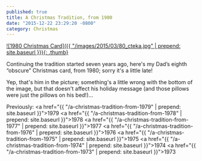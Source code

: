 ```yaml
---
published: true
title: A Christmas Tradition, from 1980
date: "2015-12-22 23:29:20 -0800"
category: Christmas
---
```


<a href="/images/2015/03/80_cteka.jpg">
  ![1980 Christmas Card]({{ "/images/2015/03/80_cteka.jpg" | prepend: site.baseurl }}){: .thumb}
</a>

Continuing the tradition started seven years ago, here's my Dad&rsquo;s eighth
&ldquo;obscure&rdquo; Christmas card, from 1980; sorry it's a little late!

Yep, that's him in the picture; something's a little wrong with the bottom of
the image, but that doesn't affect his holiday message (and those pillows were
just the pillows on his bed!)...

Previously:
<a href="{{ "/a-christmas-tradition-from-1979" | prepend: site.baseurl }}">1979</a>
<a href="{{ "/a-christmas-tradition-from-1978" | prepend: site.baseurl }}">1978</a>
<a href="{{ "/a-christmas-tradition-from-1977" | prepend: site.baseurl }}">1977</a>
<a href="{{ "/a-christmas-tradition-from-1976" | prepend: site.baseurl }}">1976</a>
<a href="{{ "/a-christmas-tradition-from-1975" | prepend: site.baseurl }}">1975</a>
<a href="{{ "/a-christmas-tradition-from-1974" | prepend: site.baseurl }}">1974</a>
<a href="{{ "/a-christmas-tradition-from-1973" | prepend: site.baseurl }}">1973</a>
